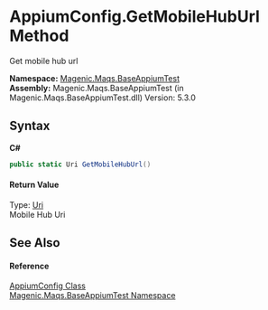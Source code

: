 # AppiumConfig.GetMobileHubUrl Method 
 

Get mobile hub url

**Namespace:**&nbsp;<a href="#/MAQS_5/Appium_AUTOGENERATED/Magenic-Maqs-BaseAppiumTest_Namespace">Magenic.Maqs.BaseAppiumTest</a><br />**Assembly:**&nbsp;Magenic.Maqs.BaseAppiumTest (in Magenic.Maqs.BaseAppiumTest.dll) Version: 5.3.0

## Syntax

**C#**<br />
``` C#
public static Uri GetMobileHubUrl()
```


#### Return Value
Type: <a href="http://msdn2.microsoft.com/en-us/library/txt7706a" target="_blank">Uri</a><br />Mobile Hub Uri

## See Also


#### Reference
<a href="#/MAQS_5/Appium_AUTOGENERATED/AppiumConfig_Class">AppiumConfig Class</a><br /><a href="#/MAQS_5/Appium_AUTOGENERATED/Magenic-Maqs-BaseAppiumTest_Namespace">Magenic.Maqs.BaseAppiumTest Namespace</a><br />